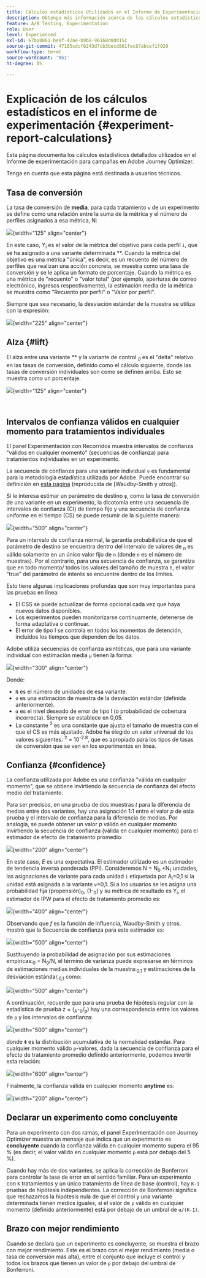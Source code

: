 ```yaml
---
title: Cálculos estadísticos Utilizados en el Informe de Experimentación
description: Obtenga más información acerca de los cálculos estadísticos utilizados al ejecutar informes de experimentos
feature: A/B Testing, Experimentation
role: User
level: Experienced
exl-id: 67ba8861-be6f-42ae-b9b8-96168d0dd15c
source-git-commit: 47185cdcfb243d7cb3becd861fec87abcef1f929
workflow-type: tm+mt
source-wordcount: '951'
ht-degree: 0%

---
```


# Explicación de los cálculos estadísticos en el informe de experimentación {#experiment-report-calculations}

Esta página documenta los cálculos estadísticos detallados utilizados en el Informe de experimentación para campañas en Adobe Journey Optimizer.

Tenga en cuenta que esta página está destinada a usuarios técnicos.

## Tasa de conversión

La tasa de conversión de **media**,<sub></sub> para cada tratamiento `ν` de un experimento se define como una relación entre la suma de la métrica y el número de perfiles asignados a esa métrica, N<sub></sub>:

![](assets/statistical_1.png){width="125" align="center"}

En este caso, Y<sub>i</sub> es el valor de la métrica del objetivo para cada perfil `i`, que se ha asignado a una variante determinada **. Cuando la métrica del objetivo es una métrica &quot;única&quot;, es decir, es un recuento del número de perfiles que realizan una acción concreta, se muestra como una tasa de conversión y se le aplica un formato de porcentaje. Cuando la métrica es una métrica de &quot;recuento&quot; o &quot;valor total&quot; (por ejemplo, aperturas de correo electrónico, ingresos respectivamente), la estimación media de la métrica se muestra como &quot;Recuento por perfil&quot; o &quot;Valor por perfil&quot;.

Siempre que sea necesario, la desviación estándar de la muestra se utiliza con la expresión:

![](assets/statistical_2.png){width="225" align="center"}

## Alza {#lift}

El alza entre una variante ** y la variante de control *<sub>0</sub>* es el &quot;delta&quot; relativo en las tasas de conversión, definido como el cálculo siguiente, donde las tasas de conversión individuales son como se definen arriba. Esto se muestra como un porcentaje.

![](assets/statistical_3.png){width="125" align="center"}

</br>

## Intervalos de confianza válidos en cualquier momento para tratamientos individuales

El panel Experimentación con Recorridos muestra intervalos de confianza &quot;válidos en cualquier momento&quot; (secuencias de confianza) para tratamientos individuales en un experimento.

La secuencia de confianza para una variante individual `ν` es fundamental para la metodología estadística utilizada por Adobe. Puede encontrar su definición en [esta página](https://doi.org/10.48550/arXiv.2103.06476) (reproducida de [Waudby-Smith y otros]).

Si le interesa estimar un parámetro de destino `ψ`, como la tasa de conversión de una variante en un experimento, la dicotomía entre una secuencia de intervalos de confianza (CI) de tiempo fijo y una secuencia de confianza uniforme en el tiempo (CS) se puede resumir de la siguiente manera:

![](assets/statistical_4.png){width="500" align="center"}

Para un intervalo de confianza normal, la garantía probabilística de que el parámetro de destino se encuentra dentro del intervalo de valores de <sub>n</sub> es válido solamente en un único valor fijo de `n` (donde `n` es el número de muestras). Por el contrario, para una secuencia de confianza, se garantiza que en todo momento/ todos los valores del tamaño de muestra `t`, el valor &quot;true&quot; del parámetro de interés se encuentre dentro de los límites.

Esto tiene algunas implicaciones profundas que son muy importantes para las pruebas en línea:

* El CSS se puede actualizar de forma opcional cada vez que haya nuevos datos disponibles.
* Los experimentos pueden monitorizarse continuamente, detenerse de forma adaptativa o continuar.
* El error de tipo I se controla en todos los momentos de detención, incluidos los tiempos que dependen de los datos.

Adobe utiliza secuencias de confianza asintóticas, que para una variante individual con estimación media `μ` tienen la forma:

![](assets/statistical_5.png){width="300" align="center"}

Donde:

* `N` es el número de unidades de esa variante.
* `σ` es una estimación de muestra de la desviación estándar (definida anteriormente).
* `α` es el nivel deseado de error de tipo I (o probabilidad de cobertura incorrecta). Siempre se establece en 0,05.
* La constante <sup>2</sup> es una constante que ajusta el tamaño de muestra con el que el CS es más ajustado. Adobe ha elegido un valor universal de los valores siguientes: <sup>2</sup> = 10<sup>-2.8</sup>, que es apropiado para los tipos de tasas de conversión que se ven en los experimentos en línea.

## Confianza {#confidence}

La confianza utilizada por Adobe es una confianza &quot;válida en cualquier momento&quot;, que se obtiene invirtiendo la secuencia de confianza del efecto medio del tratamiento.

Para ser precisos, en una prueba de dos muestras *t* para la diferencia de medias entre dos variantes, hay una asignación 1:1 entre el valor *p* de esta prueba y el intervalo de confianza para la diferencia de medias. Por analogía, se puede obtener un valor *p* válido en cualquier momento invirtiendo la secuencia de confianza (válida en cualquier momento) para el estimador de efecto de tratamiento promedio:

![](assets/statistical_6.png){width="200" align="center"}

En este caso, *E* es una expectativa. El estimador utilizado es un estimador de tendencia inversa ponderada (PPI). Consideremos N = N<sub>0</sub> +N<sub>1</sub> unidades, las asignaciones de variante para cada unidad `i` etiquetada por A<sub>i</sub>=0,1 si la unidad está asignada a la variante `ν`=0,1. Si a los usuarios se les asigna una probabilidad fija (propensión)<sub>0</sub>, (1-<sub>0</sub>) y su métrica de resultado es Y<sub>i</sub>, el estimador de IPW para el efecto de tratamiento promedio es:

![](assets/statistical_12.png){width="400" align="center"}

Observando que *f* es la función de influencia, Waudby-Smith y otros. mostró que la Secuencia de confianza para este estimador es:

![](assets/statistical_7.png){width="500" align="center"}

Sustituyendo la probabilidad de asignación por sus estimaciones empíricas:<sub>0</sub> = N<sub>0</sub>/N, el término de varianza puede expresarse en términos de estimaciones medias individuales de la muestra:<sub>0,1</sub> y estimaciones de la desviación estándar,<sub>0,1</sub> como:

![](assets/statistical_8.png){width="500" align="center"}

A continuación, recuerde que para una prueba de hipótesis regular con la estadística de prueba z = (<sub>A</sub>-<sub>0</sub>/<sub>p</sub>) hay una correspondencia entre los valores de `p` y los intervalos de confianza:

![](assets/statistical_9.png){width="500" align="center"}

donde `Φ` es la distribución acumulativa de la normalidad estándar. Para cualquier momento válido `p`-valores, dada la secuencia de confianza para el efecto de tratamiento promedio definido anteriormente, podemos invertir esta relación:

![](assets/statistical_10.png){width="600" align="center"}

Finalmente, la confianza válida en cualquier momento **anytime** es:

![](assets/statistical_11.png){width="200" align="center"}

## Declarar un experimento como concluyente

Para un experimento con dos ramas, el panel Experimentación con Journey Optimizer muestra un mensaje que indica que un experimento es **concluyente** cuando la confianza válida en cualquier momento supera el 95 % (es decir, el valor válido en cualquier momento `p` está por debajo del 5 %).

Cuando hay más de dos variantes, se aplica la corrección de Bonferroni para controlar la tasa de error en el sentido familiar. Para un experimento con `K` tratamientos y un único tratamiento de línea de base (control), hay `K-1` pruebas de hipótesis independientes. La corrección de Bonferroni significa que rechazamos la hipótesis nula de que el control y una variante determinada tienen medios iguales, si el valor de `p` válido en cualquier momento (definido anteriormente) está por debajo de un umbral de `α/(K-1)`.

## Brazo con mejor rendimiento

Cuando se declara que un experimento es concluyente, se muestra el brazo con mejor rendimiento. Este es el brazo con el mejor rendimiento (media o tasa de conversión más alta), entre el conjunto que incluye el control y todos los brazos que tienen un valor de `p` por debajo del umbral de Bonferroni.
